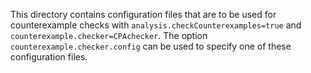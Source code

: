 This directory contains configuration files
that are to be used for counterexample checks
with `analysis.checkCounterexamples=true` and `counterexample.checker=CPAchecker`.
The option `counterexample.checker.config` can be used to
specify one of these configuration files.
